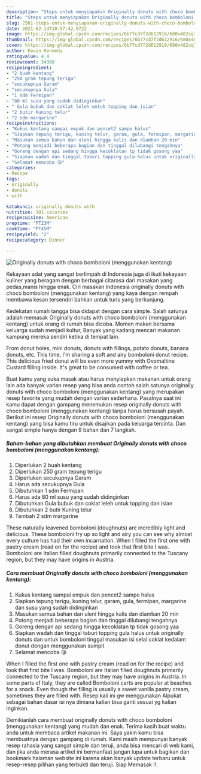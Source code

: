 ```yaml
---
description: "Steps untuk menyiapakan Originally donuts with choco bomboloni (menggunakan kentang) Teruji"
title: "Steps untuk menyiapakan Originally donuts with choco bomboloni (menggunakan kentang) Teruji"
slug: 2561-steps-untuk-menyiapakan-originally-donuts-with-choco-bomboloni-menggunakan-kentang-teruji
date: 2021-02-14T10:57:42.972Z
image: https://img-global.cpcdn.com/recipes/6b77cd7f2d612916/680x482cq70/originally-donuts-with-choco-bomboloni-menggunakan-kentang-foto-resep-utama.jpg
thumbnail: https://img-global.cpcdn.com/recipes/6b77cd7f2d612916/680x482cq70/originally-donuts-with-choco-bomboloni-menggunakan-kentang-foto-resep-utama.jpg
cover: https://img-global.cpcdn.com/recipes/6b77cd7f2d612916/680x482cq70/originally-donuts-with-choco-bomboloni-menggunakan-kentang-foto-resep-utama.jpg
author: Kevin Kennedy
ratingvalue: 4.4
reviewcount: 34388
recipeingredient:
- "2 buah kentang"
- "250 gram tepung terigu"
- "secukupnya Garam"
- "secukupnya Gula"
- "1 sdm Fermipan"
- "80 ml susu yang sudah didinginkan"
- " Gula bubuk dan coklat leleh untuk topping dan isian"
- "2 butir Kuning telur"
- "2 sdm margarine"
recipeinstructions:
- "Kukus kentang sampai empuk dan pencet2 sampe halus"
- "Siapkan tepung terigu, kuning telur, garam, gula, fermipan, margarine dan susu yang sudah didinginkan"
- "Masukan semua bahan dan uleni hingga kalis dan diamkan 20 min"
- "Potong menjadi beberapa bagian dan tinggal dilubangi tengahnya"
- "Goreng dengan api sedang hingga kecoklatan tp tidak gosong yaa"
- "Siapkan wadah dan tinggal taburi topping gula halus untuk originally donuts dan untuk bomboloni tinggal masukan isi selai coklat kedalam donut dengan menggunakan sumpit"
- "Selamat mencoba 😘"
categories:
- Recipe
tags:
- originally
- donuts
- with

katakunci: originally donuts with 
nutrition: 101 calories
recipecuisine: American
preptime: "PT23M"
cooktime: "PT45M"
recipeyield: "2"
recipecategory: Dinner

---
```



![Originally donuts with choco bomboloni (menggunakan kentang)](https://img-global.cpcdn.com/recipes/6b77cd7f2d612916/680x482cq70/originally-donuts-with-choco-bomboloni-menggunakan-kentang-foto-resep-utama.jpg)

Kekayaan adat yang sangat berlimpah di Indonesia juga di ikuti kekayaan kuliner yang beragam dengan berbagai citarasa dari masakan yang pedas,manis hingga enak. Ciri masakan Indonesia originally donuts with choco bomboloni (menggunakan kentang) yang kaya dengan rempah membawa kesan tersendiri bahkan untuk turis yang berkunjung.


Kedekatan rumah tangga bisa didapat dengan cara simple. Salah satunya adalah memasak Originally donuts with choco bomboloni (menggunakan kentang) untuk orang di rumah bisa dicoba. Momen makan bersama keluarga sudah menjadi kultur, Banyak yang kadang mencari makanan kampung mereka sendiri ketika di tempat lain.

From donut holes, mini donuts, donuts with fillings, potato donuts, banana donuts, etc. This time, I&#39;m sharing a soft and airy bomboloni donut recipe. This delicious fried donut will be even more yummy with Ovomaltine Custard filling inside. It&#39;s great to be consumed with coffee or tea.

Buat kamu yang suka masak atau harus menyiapkan makanan untuk orang lain ada banyak varian resep yang bisa anda contoh salah satunya originally donuts with choco bomboloni (menggunakan kentang) yang merupakan resep favorite yang mudah dengan varian sederhana. Pasalnya saat ini kamu dapat dengan gampang menemukan resep originally donuts with choco bomboloni (menggunakan kentang) tanpa harus bersusah payah.
Berikut ini resep Originally donuts with choco bomboloni (menggunakan kentang) yang bisa kamu tiru untuk disajikan pada keluarga tercinta. Dan sangat simple hanya dengan 9 bahan dan 7 langkah.


<!--inarticleads1-->

##### Bahan-bahan yang dibutuhkan membuat Originally donuts with choco bomboloni (menggunakan kentang):

1. Diperlukan 2 buah kentang
1. Diperlukan 250 gram tepung terigu
1. Diperlukan secukupnya Garam
1. Harus ada secukupnya Gula
1. Dibutuhkan 1 sdm Fermipan
1. Harus ada 80 ml susu yang sudah didinginkan
1. Dibutuhkan  Gula bubuk dan coklat leleh untuk topping dan isian
1. Dibutuhkan 2 butir Kuning telur
1. Tambah 2 sdm margarine


These naturally leavened bomboloni (doughnuts) are incredibly light and delicious. These bomboloni fry up so light and airy you can see why almost every culture has had their own incarnation. When I filled the first one with pastry cream (read on for the recipe) and took that first bite I was. Bomboloni are Italian filled doughnuts primarily connected to the Tuscany region, but they may have origins in Austria. 

<!--inarticleads2-->

##### Cara membuat  Originally donuts with choco bomboloni (menggunakan kentang):

1. Kukus kentang sampai empuk dan pencet2 sampe halus
1. Siapkan tepung terigu, kuning telur, garam, gula, fermipan, margarine dan susu yang sudah didinginkan
1. Masukan semua bahan dan uleni hingga kalis dan diamkan 20 min
1. Potong menjadi beberapa bagian dan tinggal dilubangi tengahnya
1. Goreng dengan api sedang hingga kecoklatan tp tidak gosong yaa
1. Siapkan wadah dan tinggal taburi topping gula halus untuk originally donuts dan untuk bomboloni tinggal masukan isi selai coklat kedalam donut dengan menggunakan sumpit
1. Selamat mencoba 😘


When I filled the first one with pastry cream (read on for the recipe) and took that first bite I was. Bomboloni are Italian filled doughnuts primarily connected to the Tuscany region, but they may have origins in Austria. In some parts of Italy, they are called Bomboloni carts are popular at beaches for a snack. Even though the filling is usually a sweet vanilla pastry cream, sometimes they are filled with. Resep kali ini gw menggunakan Alpukat sebagai bahan dasar isi nya dimana kalian bisa ganti sesuai yg kalian inginkan. 

Demikianlah cara membuat originally donuts with choco bomboloni (menggunakan kentang) yang mudah dan enak. Terima kasih buat waktu anda untuk membaca artikel makanan ini. Saya yakin kamu bisa membuatnya dengan gampang di rumah. Kami masih mempunyai banyak resep rahasia yang sangat simple dan teruji, anda bisa mencari di web kami, dan jika anda merasa artikel ini bermanfaat jangan lupa untuk bagikan dan bookmark halaman website ini karena akan banyak update terbaru untuk resep-resep pilihan yang terbukti dan teruji. Siap Memasak !!. 
